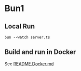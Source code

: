 # Bun1

## Local Run

    bun --watch server.ts

## Build and run in Docker

See [README.Docker.md](README.Docker.md)